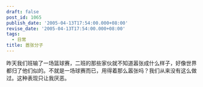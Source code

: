```yaml
---
draft: false
post_id: 1065
publish_date: '2005-04-13T17:54:00.000+08:00'
revise_date: '2005-04-13T17:54:00.000+08:00'
tags:
  - 日常
title: 嚣张分子
---
```


昨天我们班输了一场篮球赛，二班的那些家伙就不知道嚣张成什么样子，好像世界都归了他们似的。不就是一场球赛而已，用得着那么嚣张吗？我们从来没有这么做过。这种表现只让我厌恶。
